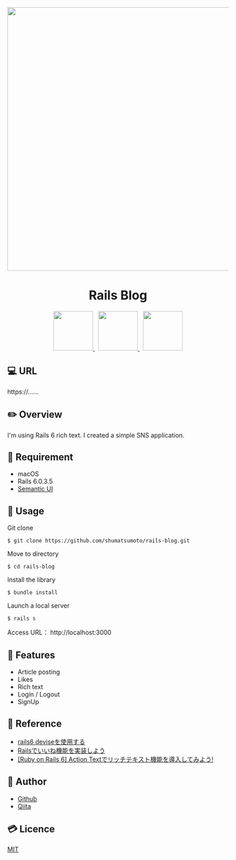 <div align="center">
  <img src="https://user-images.githubusercontent.com/11171872/113237475-dabc4300-92e1-11eb-9396-2c8968544e43.gif" width="600">
</div>

<h1 align="center">Rails Blog</h1>

<div align="center">
  <a href="https://railsguides.jp/6_0_release_notes.html">
    <img src="https://user-images.githubusercontent.com/11171872/113230027-27e4e880-92d3-11eb-8a73-13b4d438c17c.jpg" height="90">
  </a>&nbsp;
  <a href="https://semantic-ui.com/">
    <img src="https://user-images.githubusercontent.com/11171872/113229785-9b3a2a80-92d2-11eb-9667-5cea7839423c.png" height="90">
  </a>&nbsp;
  <a href="https://www.heroku.com/">
    <img src="https://user-images.githubusercontent.com/11171872/113230337-c7a27680-92d3-11eb-9e94-c131dfba8f1d.png" height="90">
  </a>
</div>

## :computer: URL

https://......

## :pencil2: Overview

I'm using Rails 6 rich text.
I created a simple SNS application.

## :hammer: Requirement

- macOS
- Rails 6.0.3.5
- [Semantic UI](https://semantic-ui.com/)

## :pushpin: Usage

Git clone
```
$ git clone https://github.com/shumatsumoto/rails-blog.git
```
Move to directory
```
$ cd rails-blog
```
Install the library
```
$ bundle install
```
Launch a local server
```
$ rails s
```
Access URL： 
http://localhost:3000

## :railway_car: Features

- Article posting
- Likes
- Rich text
- Login / Logout
- SignUp

## :green_book: Reference

- [rails6 deviseを使用する](https://mebee.info/2021/03/30/post-27697/)
- [Railsでいいね機能を実装しよう](https://qiita.com/nojinoji/items/2c66499848d882c31ffa)
- [[Ruby on Rails 6] Action Textでリッチテキスト機能を導入してみよう!](https://www.web-knowledge-info.com/wp/ruby-on-rails32/)

## :hatching_chick: Author

- [Github](https://github.com/shumatsumoto)
- [Qiita](https://qiita.com/ShuMatsumoto)

## :credit_card: Licence

[MIT](https://......)

